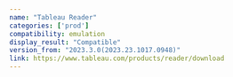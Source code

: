 ```yaml
---
name: "Tableau Reader"
categories: ['prod']
compatibility: emulation
display_result: "Compatible"
version_from: "2023.3.0(2023.23.1017.0948)"
link: https://www.tableau.com/products/reader/download
---
```


